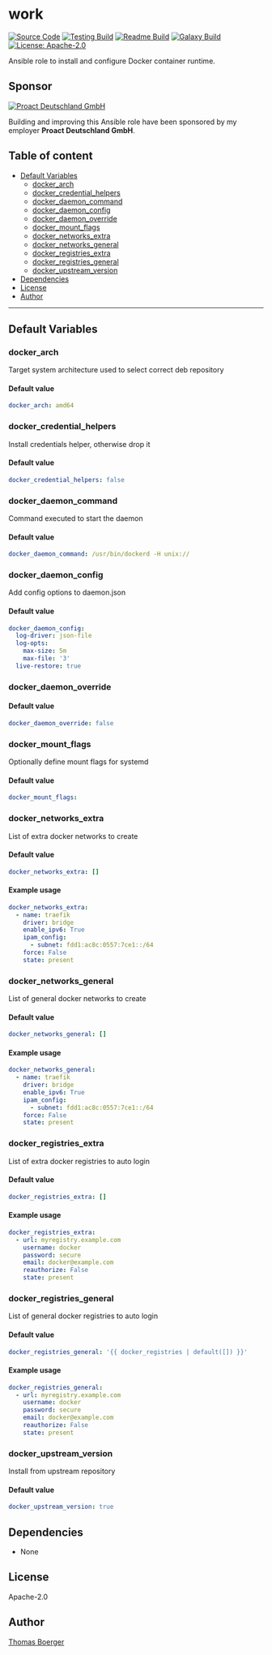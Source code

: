 # work

[![Source Code](https://img.shields.io/badge/github-source%20code-blue?logo=github&logoColor=white)](https://github.com/rolehippie/docker) [![Testing Build](https://github.com/rolehippie/docker/workflows/testing/badge.svg)](https://github.com/rolehippie/docker/actions?query=workflow%3Atesting) [![Readme Build](https://github.com/rolehippie/docker/workflows/readme/badge.svg)](https://github.com/rolehippie/docker/actions?query=workflow%3Areadme) [![Galaxy Build](https://github.com/rolehippie/docker/workflows/galaxy/badge.svg)](https://github.com/rolehippie/docker/actions?query=workflow%3Agalaxy) [![License: Apache-2.0](https://img.shields.io/github/license/rolehippie/docker)](https://github.com/rolehippie/docker/blob/master/LICENSE) 

Ansible role to install and configure Docker container runtime. 

## Sponsor 

[![Proact Deutschland GmbH](https://proact.eu/wp-content/uploads/2020/03/proact-logo.png)](https://proact.eu) 

Building and improving this Ansible role have been sponsored by my employer **Proact Deutschland GmbH**.

## Table of content

* [Default Variables](#default-variables)
  * [docker_arch](#docker_arch)
  * [docker_credential_helpers](#docker_credential_helpers)
  * [docker_daemon_command](#docker_daemon_command)
  * [docker_daemon_config](#docker_daemon_config)
  * [docker_daemon_override](#docker_daemon_override)
  * [docker_mount_flags](#docker_mount_flags)
  * [docker_networks_extra](#docker_networks_extra)
  * [docker_networks_general](#docker_networks_general)
  * [docker_registries_extra](#docker_registries_extra)
  * [docker_registries_general](#docker_registries_general)
  * [docker_upstream_version](#docker_upstream_version)
* [Dependencies](#dependencies)
* [License](#license)
* [Author](#author)

---

## Default Variables

### docker_arch

Target system architecture used to select correct deb repository

#### Default value

```YAML
docker_arch: amd64
```

### docker_credential_helpers

Install credentials helper, otherwise drop it

#### Default value

```YAML
docker_credential_helpers: false
```

### docker_daemon_command

Command executed to start the daemon

#### Default value

```YAML
docker_daemon_command: /usr/bin/dockerd -H unix://
```

### docker_daemon_config

Add config options to daemon.json

#### Default value

```YAML
docker_daemon_config:
  log-driver: json-file
  log-opts:
    max-size: 5m
    max-file: '3'
  live-restore: true
```

### docker_daemon_override

#### Default value

```YAML
docker_daemon_override: false
```

### docker_mount_flags

Optionally define mount flags for systemd

#### Default value

```YAML
docker_mount_flags:
```

### docker_networks_extra

List of extra docker networks to create

#### Default value

```YAML
docker_networks_extra: []
```

#### Example usage

```YAML
docker_networks_extra:
  - name: traefik
    driver: bridge
    enable_ipv6: True
    ipam_config:
      - subnet: fdd1:ac8c:0557:7ce1::/64
    force: False
    state: present
```

### docker_networks_general

List of general docker networks to create

#### Default value

```YAML
docker_networks_general: []
```

#### Example usage

```YAML
docker_networks_general:
  - name: traefik
    driver: bridge
    enable_ipv6: True
    ipam_config:
      - subnet: fdd1:ac8c:0557:7ce1::/64
    force: False
    state: present
```

### docker_registries_extra

List of extra docker registries to auto login

#### Default value

```YAML
docker_registries_extra: []
```

#### Example usage

```YAML
docker_registries_extra:
  - url: myregistry.example.com
    username: docker
    password: secure
    email: docker@example.com
    reauthorize: False
    state: present
```

### docker_registries_general

List of general docker registries to auto login

#### Default value

```YAML
docker_registries_general: '{{ docker_registries | default([]) }}'
```

#### Example usage

```YAML
docker_registries_general:
  - url: myregistry.example.com
    username: docker
    password: secure
    email: docker@example.com
    reauthorize: False
    state: present
```

### docker_upstream_version

Install from upstream repository

#### Default value

```YAML
docker_upstream_version: true
```

## Dependencies

* None

## License

Apache-2.0

## Author

[Thomas Boerger](https://github.com/tboerger)
